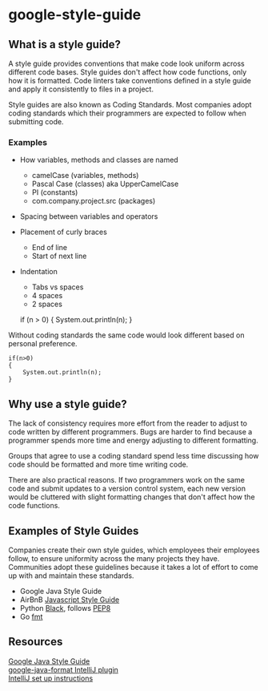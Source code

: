 # google-style-guide

## What is a style guide?

A style guide provides conventions that make code look uniform across different code bases. Style guides don't affect how code functions, only how it is formatted. Code linters take conventions defined in a style guide and apply it consistently to files in a project.

Style guides are also known as Coding Standards. Most companies adopt coding standards which their programmers are expected to follow when submitting code.

### Examples

  - How variables, methods and classes are named
    - camelCase (variables, methods)
    - Pascal Case (classes) aka UpperCamelCase
    - PI (constants)
    - com.company.project.src (packages)
  - Spacing between variables and operators
  - Placement of curly braces
    - End of line
    - Start of next line
  - Indentation
    - Tabs vs spaces
    - 4 spaces
    - 2 spaces


    if (n > 0) {
        System.out.println(n);
    }

Without coding standards the same code would look different based on personal preference.

    if(n>0)
    {
        System.out.println(n);
    }

## Why use a style guide?

The lack of consistency requires more effort from the reader to adjust to code written by different programmers. Bugs are harder to find because a programmer spends more time and energy adjusting to different formatting.

Groups that agree to use a coding standard spend less time discussing how code should be formatted and more time writing code.

There are also practical reasons. If two programmers work on the same code and submit updates to a version control system, each new version would be cluttered with slight formatting changes that don't affect how the code functions.

## Examples of Style Guides

Companies create their own style guides, which employees their employees follow, to ensure uniformity across the many projects they have. Communities adopt these guidelines because it takes a lot of effort to come up with and maintain these standards.

  - Google Java Style Guide
  - AirBnB [Javascript Style Guide](https://github.com/airbnb/javascript)
  - Python [Black](https://pypi.org/project/black/), follows [PEP8](https://peps.python.org/pep-0008/)
  - Go [fmt](https://go.dev/blog/gofmt)

## Resources
[Google Java Style Guide](https://google.github.io/styleguide/javaguide.html)  
[google-java-format IntelliJ plugin](https://plugins.jetbrains.com/plugin/8527-google-java-format)  
[IntelliJ set up instructions](https://github.com/google/google-java-format/blob/master/README.md#intellij-android-studio-and-other-jetbrains-ides)